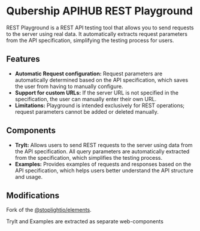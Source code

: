 # Qubership APIHUB REST Playground

REST Playground is a REST API testing tool that allows you to send requests to the server using real data. 
It automatically extracts request parameters from the API specification, simplifying the testing process for users.

## Features

- **Automatic Request configuration:** Request parameters are automatically determined based on the API specification, which saves the user from having to manually configure.
- **Support for custom URLs:** If the server URL is not specified in the specification, the user can manually enter their own URL.
- **Limitations:** Playground is intended exclusively for REST operations; request parameters cannot be added or deleted manually.

## Components
- **TryIt:** Allows users to send REST requests to the server using data from the API specification. All query parameters are automatically extracted from the specification, which simplifies the testing process.
- **Examples:** Provides examples of requests and responses based on the API specification, which helps users better understand the API structure and usage.

## Modifications
Fork of the [@stoplightio/elements](https://github.com/stoplightio/elements).

TryIt and Examples are extracted as separate web-components